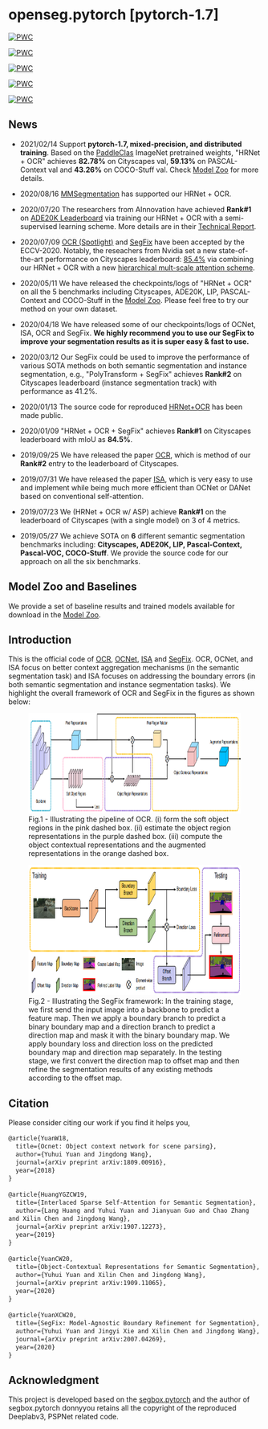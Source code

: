 # openseg.pytorch [pytorch-1.7]


[![PWC](https://img.shields.io/endpoint.svg?url=https://paperswithcode.com/badge/object-contextual-representations-for/semantic-segmentation-on-coco-stuff-test)](https://paperswithcode.com/sota/semantic-segmentation-on-coco-stuff-test?p=object-contextual-representations-for)

[![PWC](https://img.shields.io/endpoint.svg?url=https://paperswithcode.com/badge/object-contextual-representations-for/semantic-segmentation-on-pascal-context)](https://paperswithcode.com/sota/semantic-segmentation-on-pascal-context?p=object-contextual-representations-for)

[![PWC](https://img.shields.io/endpoint.svg?url=https://paperswithcode.com/badge/object-contextual-representations-for/semantic-segmentation-on-ade20k-val)](https://paperswithcode.com/sota/semantic-segmentation-on-ade20k-val?p=object-contextual-representations-for)

	
[![PWC](https://img.shields.io/endpoint.svg?url=https://paperswithcode.com/badge/object-contextual-representations-for/semantic-segmentation-on-lip-val)](https://paperswithcode.com/sota/semantic-segmentation-on-lip-val?p=object-contextual-representations-for)

[![PWC](https://img.shields.io/endpoint.svg?url=https://paperswithcode.com/badge/object-contextual-representations-for/semantic-segmentation-on-cityscapes)](https://paperswithcode.com/sota/semantic-segmentation-on-cityscapes?p=object-contextual-representations-for)

## News

- 2021/02/14 Support **pytorch-1.7, mixed-precision, and distributed training**. Based on the [PaddleClas](https://github.com/PaddlePaddle/PaddleClas) ImageNet pretrained weights, "HRNet + OCR" achieves **82.78%** on Cityscapes val, **59.13%** on PASCAL-Context val and **43.26%** on COCO-Stuff val. Check [Model Zoo](https://github.com/openseg-group/openseg.pytorch/blob/pytorch-1.7/MODEL_ZOO.md) for more details.

- 2020/08/16 [MMSegmentation](https://github.com/open-mmlab/mmsegmentation) has supported our HRNet + OCR.

- 2020/07/20 The researchers from AInnovation have achieved **Rank#1** on [ADE20K Leaderboard](http://sceneparsing.csail.mit.edu/) via training our HRNet + OCR with a semi-supervised learning scheme. More details are in their [Technical Report](https://arxiv.org/pdf/2007.10591.pdf).

- 2020/07/09
[OCR (Spotlight)](https://arxiv.org/pdf/1909.11065.pdf) and [SegFix](https://arxiv.org/pdf/2007.04269.pdf) have been accepted by the ECCV-2020. Notably, the reseachers from Nvidia set a new state-of-the-art performance on Cityscapes leaderboard: [85.4%](https://www.cityscapes-dataset.com/method-details/?submissionID=7836) via combining our HRNet + OCR with a new [hierarchical mult-scale attention scheme](https://arxiv.org/abs/2005.10821). 

- 2020/05/11
We have released the checkpoints/logs of "HRNet + OCR" on all the 5 benchmarks including Cityscapes, ADE20K, LIP, PASCAL-Context and COCO-Stuff in the [Model Zoo](https://github.com/openseg-group/openseg.pytorch/blob/master/MODEL_ZOO.md). Please feel free to try our method on your own dataset.


- 2020/04/18
We have released some of our checkpoints/logs of OCNet, ISA, OCR and SegFix. **We highly recommend you to use our SegFix to improve your segmentation results as it is super easy & fast to use.**

- 2020/03/12
Our SegFix could be used to improve the performance of various SOTA methods on both semantic segmentation and instance segmentation, e.g., "PolyTransform + SegFix" achieves **Rank#2** on Cityscapes leaderboard (instance segmentation track) with performance as 41.2%.

- 2020/01/13
The source code for reproduced [HRNet+OCR](https://github.com/HRNet/HRNet-Semantic-Segmentation/tree/HRNet-OCR) has been made public.

- 2020/01/09
"HRNet + OCR + SegFix" achieves **Rank#1** on Cityscapes leaderboard with mIoU as **84.5%**. 

- 2019/09/25
We have released the paper [OCR](https://arxiv.org/abs/1909.11065), which is method of our **Rank#2** entry to the leaderboard of Cityscapes.

- 2019/07/31
We have released the paper [ISA](https://arxiv.org/abs/1907.12273), which is very easy to use and implement while being much more efficient than OCNet or DANet based on conventional self-attention.

- 2019/07/23
We (HRNet + OCR w/ ASP) achieve **Rank#1** on the leaderboard of Cityscapes (with a single model) on 3 of 4 metrics.

- 2019/05/27
We achieve SOTA on **6** different semantic segmentation benchmarks including: **Cityscapes, ADE20K,  LIP, Pascal-Context, Pascal-VOC, COCO-Stuff**. We provide the source code for our approach on all the six benchmarks.


## Model Zoo and Baselines

We provide a set of baseline results and trained models available for download in the [Model Zoo](MODEL_ZOO.md).

## Introduction

This is the official code of [OCR](https://arxiv.org/abs/1904.04514.pdf), [OCNet](https://arxiv.org/abs/1809.00916.pdf), [ISA](https://arxiv.org/abs/1907.12273.pdf) and [SegFix](https://arxiv.org/pdf/2007.04269.pdf). OCR, OCNet, and ISA focus on better context aggregation mechanisms (in the semantic segmentation task) and ISA focuses on addressing the boundary errors (in both semantic segmentation and instance segmentation tasks). We highlight the overall framework of OCR and SegFix in the figures as shown below:

<figure>
  <text-align: center;>
  <img src="./imgs/OCR.PNG" alt="OCR" title="Framework of Object Contextual Representation" width="900" height="200" />
  <figcaption>Fig.1 - Illustrating the pipeline of OCR. (i) form the soft object regions in the
  pink dashed box. (ii) estimate the object region representations in the purple dashed box.
  (iii) compute the object contextual representations and the augmented representations
  in the orange dashed box.
</figcaption>
</figure>

<figure>
  <text-align: center;>
  <img src="./imgs/SegFix.PNG" alt="SegFix" title="Framework of SegFix" width="900" height="260" />
  <figcaption>Fig.2 - Illustrating the SegFix framework: In the training stage, we first send
  the input image into a backbone to predict a feature map. Then we apply a boundary
  branch to predict a binary boundary map and a direction branch to predict a direction
  map and mask it with the binary boundary map. We apply boundary loss and direction
  loss on the predicted boundary map and direction map separately. In the testing stage,
  we first convert the direction map to offset map and then refine the segmentation
  results of any existing methods according to the offset map.
  </figcaption>
</figure>



## Citation
Please consider citing our work if you find it helps you,
```
@article{YuanW18,
  title={Ocnet: Object context network for scene parsing},
  author={Yuhui Yuan and Jingdong Wang},
  journal={arXiv preprint arXiv:1809.00916},
  year={2018}
}

@article{HuangYGZCW19,
  title={Interlaced Sparse Self-Attention for Semantic Segmentation},
  author={Lang Huang and Yuhui Yuan and Jianyuan Guo and Chao Zhang and Xilin Chen and Jingdong Wang},
  journal={arXiv preprint arXiv:1907.12273},
  year={2019}
}

@article{YuanCW20,
  title={Object-Contextual Representations for Semantic Segmentation},
  author={Yuhui Yuan and Xilin Chen and Jingdong Wang},
  journal={arXiv preprint arXiv:1909.11065},
  year={2020}
}

@article{YuanXCW20,
  title={SegFix: Model-Agnostic Boundary Refinement for Segmentation},
  author={Yuhui Yuan and Jingyi Xie and Xilin Chen and Jingdong Wang},
  journal={arXiv preprint arXiv:2007.04269},
  year={2020}
}
```

## Acknowledgment
This project is developed based on the [segbox.pytorch](https://github.com/donnyyou/segbox.pytorch) and the author of segbox.pytorch donnyyou retains all the copyright of the reproduced Deeplabv3, PSPNet related code. 
